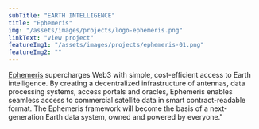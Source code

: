 ```yaml
---
subTitle: "EARTH INTELLIGENCE" 
title: "Ephemeris"
img: "/assets/images/projects/logo-ephemeris.png"
linkText: "view project"
featureImg1: "/assets/images/projects/ephemeris-01.png"
featureImg2: ""
---
```

[Ephemeris](https://ephprotocol.io/) supercharges Web3 with simple,
cost-efficient access to Earth intelligence. By creating a decentralized
infrastructure of antennas, data processing systems, access portals and oracles,
Ephemeris enables seamless access to commercial satellite data in smart
contract-readable format. The Ephemeris framework will become the basis of a
next-generation Earth data system, owned and powered by everyone."


